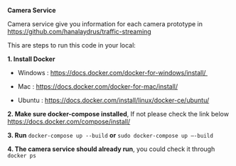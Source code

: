 **Camera Service**

Camera service give you information for each camera prototype in https://github.com/hanalaydrus/traffic-streaming

This are steps to run this code in your local:

**1. Install Docker**

 - Windows : https://docs.docker.com/docker-for-windows/install/ 

 - Mac : https://docs.docker.com/docker-for-mac/install/

 - Ubuntu : https://docs.docker.com/install/linux/docker-ce/ubuntu/

**2. Make sure docker-compose installed**, If not please check the link below
https://docs.docker.com/compose/install/

**3. Run** `docker-compose up --build` **or** `sudo docker-compose up —-build`

**4. The camera service should already run**, you could check it through `docker ps`
